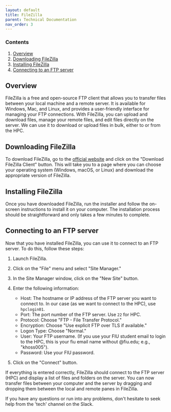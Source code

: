 ```yaml
---
layout: default
title: FileZilla
parent: Technical Documentation
nav_order: 3
---
```


### Contents
1. [Overview](#overview)
2. [Downloading FileZilla](#Downloading-FileZilla)
3. [Installing FileZilla](#Installing-FileZilla)
4. [Connecting to an FTP server](#Connecting-to-an-FTP-server)

## Overview

FileZilla is a free and open-source FTP client that allows you to transfer files between your local machine and a remote server. It is available for Windows, Mac, and Linux, and provides a user-friendly interface for managing your FTP connections. With FileZilla, you can upload and download files, manage your remote files, and edit files directly on the server. We can use it to download or upload files in bulk, either to or from the HPC. 

## Downloading FileZilla
To download FileZilla, go to the [official website](https://filezilla-project.org/) and click on the "Download FileZilla Client" button. This will take you to a page where you can choose your operating system (Windows, macOS, or Linux) and download the appropriate version of FileZilla.

## Installing FileZilla
Once you have downloaded FileZilla, run the installer and follow the on-screen instructions to install it on your computer. The installation process should be straightforward and only takes a few minutes to complete.

## Connecting to an FTP server
Now that you have installed FileZilla, you can use it to connect to an FTP server. To do this, follow these steps:

1. Launch FileZilla.
2. Click on the "File" menu and select "Site Manager."
3. In the Site Manager window, click on the "New Site" button.
4. Enter the following information:

    * Host: The hostname or IP address of the FTP server you want to connect to. In our case (as we want to connect to the HPC), use `hpclogin01`.
    * Port: The port number of the FTP server. Use `22` for HPC. 
    * Protocol: Choose "FTP - File Transfer Protocol."
    * Encryption: Choose "Use explicit FTP over TLS if available."
    * Logon Type: Choose "Normal."
    * User: Your FTP username. (If you use your FIU student email to login to the HPC, this is your fiu email name without @fiu.edu; e.g., "khoss005").
    * Password: Use your FIU password.

5. Click on the "Connect" button.

If everything is entered correctly, FileZilla should connect to the FTP server (HPC) and display a list of files and folders on the server. You can now transfer files between your computer and the server by dragging and dropping them between the local and remote panes in FileZilla.

If you have any questions or run into any problems, don't hesitate to seek help from the 'tech' channel on the Slack.